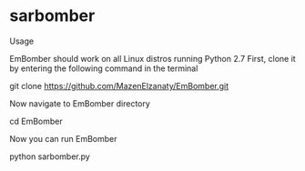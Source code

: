 # sarbomber

     

Usage

EmBomber should work on all Linux distros running Python 2.7 First, clone it by entering the following command in the terminal

git clone https://github.com/MazenElzanaty/EmBomber.git

Now navigate to EmBomber directory

cd EmBomber

Now you can run EmBomber

python sarbomber.py
